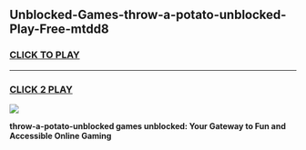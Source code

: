 
## Unblocked-Games-throw-a-potato-unblocked-Play-Free-mtdd8
<h3>
<a href="https://premium76.site?title=throw-a-potato-unblocked&ref=18A1">CLICK TO PLAY</a></h3>
<hr>

<h3>
<a href="https://premium76.site?title=throw-a-potato-unblocked&ref=18A1">CLICK 2 PLAY</a>
  
</h3>

<a href="https://premium76.site?title=throw-a-potato-unblocked&ref=18A1"><img src="https://clearcache.store/games.png"></a>


**throw-a-potato-unblocked games unblocked: Your Gateway to Fun and Accessible Online Gaming**
